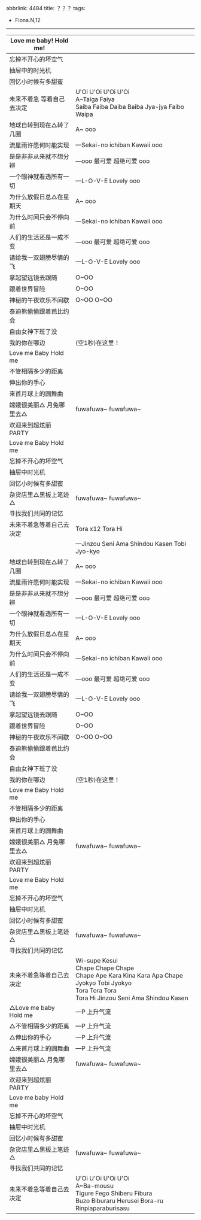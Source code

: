 abbrlink: 4484
title: ？？？
tags:
  - Fiona.N,12
---
|Love me baby! Hold me!|      |
|--|--|
|忘掉不开心的坏空气|      |
|抽屉中的时光机|      |
|回忆小时候有多甜蜜|      |
|未来不着急 等着自己去决定|U'Oi U'Oi U'Oi U'Oi <br>A~Taiga Faiya<br>Saiba Faiba Daiba Baiba Jya-jya Faibo Waipa|
|地球自转到现在△转了几圈|A~ ooo|
|流星雨许愿何时能实现|—Sekai-no ichiban Kawaii ooo|
|是是非非从来就不想分辨|—ooo 最可爱 超绝可爱 ooo|
|一个眼神就看透所有一切|—L-O-V-E Lovely ooo|
|为什么放假日总△在星期天|A~ ooo|
|为什么时间只会不停向前|—Sekai-no ichiban Kawaii ooo|
|人们的生活还是一成不变|—ooo 最可爱 超绝可爱 ooo|
|请给我一双翅膀尽情的飞|—L-O-V-E Lovely ooo|
|拿起望远镜去跟随|O~OO |
|跟着世界冒险|O~OO|
|神秘的午夜欢乐不间歇|O~OO O~OO|
|泰迪熊偷偷跟着芭比约会|      |
|自由女神下班了没|      |
|我的你在哪边|(空1秒)在这里！|
|Love me Baby Hold me|      |
|不管相隔多少的距离|      |
|伸出你的手心|      |
|来首月球上的圆舞曲|      |
|嫦娥很美丽△ 月兔哪里去△|fuwafuwa~ fuwafuwa~|
|欢迎来到超炫丽PARTY|      |
|Love me Baby Hold me|      |
|忘掉不开心的坏空气|      |
|抽屉中时光机|      |
|回忆小时候有多甜蜜|      |
|杂货店里△黑板上笔迹△|fuwafuwa~ fuwafuwa~|
|寻找我们共同的记忆|      |
|未来不着急等着自己去决定|Tora x12 Tora Hi|
|      |—Jinzou Seni Ama Shindou Kasen Tobi Jyo-kyo|
|地球自转到现在△转了几圈|A~ ooo|
|流星雨许愿何时能实现|—Sekai-no ichiban Kawaii ooo|
|是是非非从来就不想分辨|—ooo 最可爱 超绝可爱 ooo|
|一个眼神就看透所有一切|—L-O-V-E Lovely ooo|
|为什么放假日总△在星期天|A~ ooo|
|为什么时间只会不停向前|—Sekai-no ichiban Kawaii ooo|
|人们的生活还是一成不变|—ooo 最可爱 超绝可爱 ooo|
|请给我一双翅膀尽情的飞|—L-O-V-E Lovely ooo|
|拿起望远镜去跟随|O~OO |
|跟着世界冒险|O~OO|
|神秘的午夜欢乐不间歇|O~OO O~OO|
|泰迪熊偷偷跟着芭比约会|      |
|自由女神下班了没|      |
|我的你在哪边|(空1秒)在这里！|
|Love me Baby Hold me|      |
|不管相隔多少的距离|      |
|伸出你的手心|      |
|来首月球上的圆舞曲|      |
|嫦娥很美丽△ 月兔哪里去△|fuwafuwa~ fuwafuwa~|
|欢迎来到超炫丽PARTY|      |
|Love me Baby Hold me|      |
|忘掉不开心的坏空气|      |
|抽屉中时光机|      |
|回忆小时候有多甜蜜|      |
|杂货店里△黑板上笔迹△|fuwafuwa~ fuwafuwa~|
|寻找我们共同的记忆|      |
|未来不着急等着自己去决定|Wi-supe Kesui<br>Chape Chape Chape<br>Chape Ape Kara Kina Kara Apa Chape<br>Jyokyo Tobi Jyokyo<br>Tora Tora Tora<br>Tora Hi Jinzou Seni Ama Shindou Kasen|
|△Love me baby Hold me|—P 上升气流|
|△不管相隔多少的距离|—P 上升气流|
|△伸出你的手心|—P 上升气流|
|△来首月球上的圆舞曲|—P 上升气流|
|嫦娥很美丽△ 月兔哪里去△|fuwafuwa~ fuwafuwa~|
|欢迎来到超炫丽PARTY|      |
|Love me baby Hold me|      |
|忘掉不开心的坏空气|      |
|抽屉中时光机|      |
|回忆小时候有多甜蜜|      |
|杂货店里△黑板上笔迹△|fuwafuwa~ fuwafuwa~|
|寻找我们共同的记忆|      |
|未来不着急等着自己去决定|U'Oi U'Oi U'Oi U'Oi<br>A~Ba-mousu<br>Tigure Fego Shiberu Fibura<br>Buzo Biburaru Herusei Bora-ru<br>Rinpiaparaburisasu|